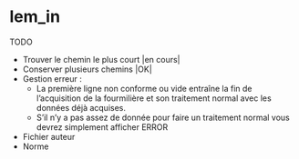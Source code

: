 # lem_in

TODO
  - Trouver le chemin le plus court |en cours|
  - Conserver plusieurs chemins |OK|
  - Gestion erreur :
      - La première ligne non conforme ou vide entraîne la fin de l’acquisition de la fourmilière
        et son traitement normal avec les données déjà acquises.
      - S’il n’y a pas assez de donnée pour faire un traitement normal vous devrez simplement
        afficher ERROR
  - Fichier auteur
  - Norme
